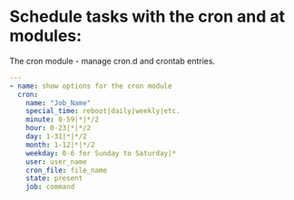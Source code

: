 # Schedule tasks with the cron and at modules:

The cron module - manage cron.d and crontab entries.

```yaml
---
- name: show options for the cron module
  cron:
    name: "Job_Name"
    special_time: reboot|daily|weekly|etc.
    minute: 0-59|*|*/2
    hour: 0-23|*|*/2
    day: 1-31|*|*/2
    month: 1-12|*|*/2
    weekday: 0-6 for Sunday to Saturday|*
    user: user_name
    cron_file: file_name
    state: present
    job: command
```
